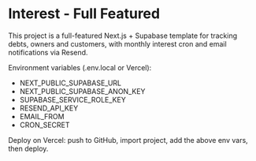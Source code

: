 # Interest - Full Featured

This project is a full-featured Next.js + Supabase template for tracking debts, owners and customers,
with monthly interest cron and email notifications via Resend.

Environment variables (.env.local or Vercel):
- NEXT_PUBLIC_SUPABASE_URL
- NEXT_PUBLIC_SUPABASE_ANON_KEY
- SUPABASE_SERVICE_ROLE_KEY
- RESEND_API_KEY
- EMAIL_FROM
- CRON_SECRET

Deploy on Vercel: push to GitHub, import project, add the above env vars, then deploy.
